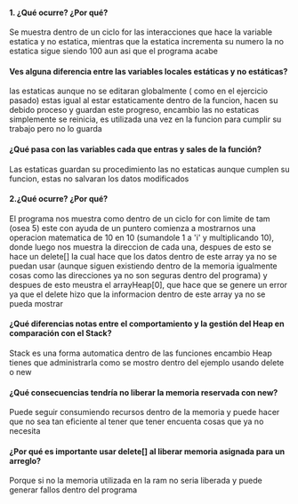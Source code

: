 
#### 1. ¿Qué ocurre? ¿Por qué?
Se muestra dentro de un ciclo for las interacciones que hace la variable estatica y no estatica, mientras que la estatica incrementa su numero la
no estatica sigue siendo 100 aun asi que el programa acabe 

#### Ves alguna diferencia entre las variables locales estáticas y no estáticas?

las estaticas aunque no se editaran globalmente ( como en el ejercicio pasado) estas igual al estar estaticamente dentro de la funcion, hacen su 
debido proceso y guardan este progreso, encambio las no estaticas simplemente se reinicia, es utilizada una vez en la funcion para cumplir su trabajo
pero no lo guarda 

#### ¿Qué pasa con las variables cada que entras y sales de la función?
Las estaticas guardan su procedimiento las no estaticas aunque cumplen su funcion, estas no salvaran los datos modificados 


#### 2.¿Qué ocurre? ¿Por qué?
El programa  nos muestra como dentro de un ciclo for con limite de tam (osea 5) este con ayuda de un puntero comienza a mostrarnos una operacion 
matematica de 10 en 10 (sumandole 1 a 'i' y multiplicando 10), donde luego nos muestra la direccion de cada una, despues de esto se hace un delete[] la
cual  hace que los datos dentro de este array ya no se puedan usar (aunque siguen existiendo dentro de la memoria igualmente cosas como las direcciones
ya no son seguras dentro del programa) y despues de esto meustra el arrayHeap[0], que hace que se genere un error ya que el delete hizo que la 
informacion dentro de este array ya no se pueda mostrar


#### ¿Qué diferencias notas entre el comportamiento y la gestión del Heap en comparación con el Stack?

Stack es una forma automatica dentro de las funciones encambio Heap tienes que administrarla como se mostro dentro del ejemplo usando delete o new 

#### ¿Qué consecuencias tendría no liberar la memoria reservada con new?

Puede seguir consumiendo recursos dentro de la memoria y puede hacer que no sea tan eficiente al tener que tener encuenta cosas que ya no necesita

#### ¿Por qué es importante usar delete[] al liberar memoria asignada para un arreglo?

Porque si no la  memoria utilizada en la ram no seria liberada y puede generar fallos dentro del programa
